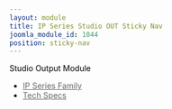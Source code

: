 ```yaml
---
layout: module
title: IP Series Studio OUT Sticky Nav
joomla_module_id: 1044
position: sticky-nav
---
```

<style scoped="scoped" type="text/css"><!--
.mainlevel {
		color:#666666;
	}
	.sticky-nav-label a {
		color:#000;
		text-decoration: none;
	}
	.sticky-nav-label a:hover {
		color: #2a6496;
		text-decoration: none;
	}
	.sticky-nav-label a:visited {
		text-decoration: none;
	}
--></style>
<p class="sticky-nav-label"><a href="/ip-series/studio-out">Studio Output Module</a></p>
<a href="javascript:;" class="sticky-nav-expand" title="Expand IP Series Menu"></a>
<div class="moduletable">
<ul id="mainlevel">
<li><a href="/ip-series" class="mainlevel">IP Series Family</a></li>
<!--<li><a href="#" class="mainlevel">In-Depth</a>
		</li>
		<li><a href="#" class="mainlevel">Interface</a>
		</li>-->
<li><a href="/ip-series/studio-out/tech-specs" class="mainlevel">Tech Specs</a></li>
</ul>
</div>

